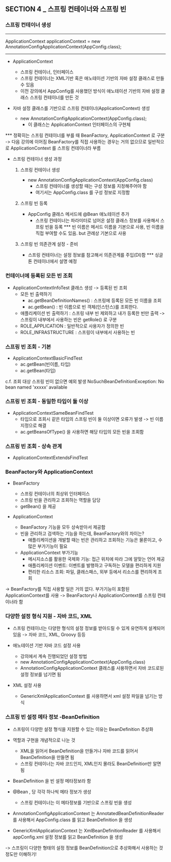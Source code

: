 ## SECTION 4 _ 스프링 컨테이너와 스프링 빈


### 스프링 컨테이너 생성

***

ApplicationContext applicationContext = new AnnotationConfigApplicationContext(AppConfig.class);

***

- ApplicationContext
    - 스프링 컨테이너, 인터페이스
    - 스프링 컨테이너는 XML기반 혹은 애노테이션 기반의 자바 설정 클래스로 만들 수 있음
    - 이전 강의에서 AppConfig를 사용했던 방식이 애노테이션 기반의 자바 설정 클래스 스프링 컨테이너를 만든 것

- 자바 설정 클래스를 기반으로 스프링 컨테이너(ApplicationContext) 생성
    - new AnnotationConfigApplicationContext(AppConfig.class);
        - 이 클래스는 ApplicationContext 인터페이스의 구현체

*** 정확히는 스프링 컨테이너를 부를 때 BeanFactory, ApplicationContext 로 구분 -> 다음 강의에 이어짐 
    BeanFactory를 직접 사용하는 경우는 거의 없으므로 일반적으로 ApplicationContext 를 스프링 컨테이너라 부름

* 스프링 컨테이너 생성 과정

    1. 스프링 컨테이너 생성
        - new AnnotationConfigApplicationContext(AppConfig.class)
            - 스프링 컨테이너를 생성할 때는 구성 정보를 지정해주어야 함
            - 여기서는 AppConfig.class 를 구성 정보로 지정함

    2. 스프링 빈 등록
        - AppConfig 클래스 메서드에 @Bean 애노테이션 추가
            - 스프링 컨테이너는 파라미터로 넘어온 설정 클래스 정보를 사용해서 스프링 빈을 등록
            *** 빈 이름은 메서드 이름을 기본으로 사용, 빈 이름을 직접 부여할 수도 있음. but 관례상 기본으로 사용
        
    3. 스프링 빈 의존관계 설정 - 준비
        - 스프링 컨테이너는 설정 정보를 참고해서 의존관계를 주입(DI)함
        *** 싱글톤 컨테이너에서 설명 예정

### 컨테이너에 등록된 모든 빈 조회

- ApplicationContextInfoTest 클래스 생성 -> 등록된 빈 조회
    * 모든 빈 출력하기
         - ac.getBeanDefinitionNames() : 스프링에 등록된 모든 빈 이름을 조회
         - ac.getBean() : 빈 이름으로 빈 객체(인스턴스)를 조회한다.
    * 애플리케이션 빈 출력하기
    : 스프링 내부 빈 제외하고 내가 등록한 빈만 출력 -> 스프링이 내부에서 사용하는 빈은 getRole() 로 구분
    - ROLE_APPLICATION : 일반적으로 사용자가 정의한 빈
    - ROLE_INFRASTRUCTURE : 스프링이 내부에서 사용하는 빈

### 스프링 빈 조회 - 기본

- ApplicationContextBasicFindTest
    - ac.getBean(빈이름, 타입)
    - ac.getBean(타입)

c.f. 조회 대상 스프링 빈이 없으면 예외 발생
    NoSuchBeanDefinitionException: No bean named 'xxxxx' available

### 스프링 빈 조회 - 동일한 타입이 둘 이상

- ApplicationContextSameBeanFindTest
    - 타입으로 조회시 같은 타입의 스프링 빈이 둘 이상이면 오류가 발생 -> 빈 이름 지정으로 해결
    - ac.getBeansOfType() 을 사용하면 해당 타입의 모든 빈을 조회함

### 스프링 빈 조회 - 상속 관계

- ApplicationContextExtendsFindTest

### BeanFactory와 ApplicationContext

* BeanFactory
    - 스프링 컨테이너의 최상위 인터페이스
    - 스프링 빈을 관리하고 조회하는 역할을 담당
    - getBean() 을 제공

* ApplicationContext
    - BeanFactory 기능을 모두 상속받아서 제공함
    - 빈을 관리하고 검색하는 기능을 하는데, BeanFactory와의 차이는? 
        - 애플리케이션을 개발할 때는 빈은 관리하고 조회하는 기능은 물론이고, 수 많은 부가기능이 필요

    * ApplicationContext 부가기능
        - 메시지소스를 활용한 국제화 기능: 접근 위치에 따라 그에 알맞는 언어 제공
        - 애플리케이션 이벤트: 이벤트를 발행하고 구독하는 모델을 편리하게 지원
        - 편리한 리소스 조회: 파일, 클래스패스, 외부 등에서 리소스를 편리하게 조회

-> BeanFactory를 직접 사용할 일은 거의 없다. 부가기능이 포함된 ApplicationContext를 사용
-> BeanFactory나 ApplicationContext를 스프링 컨테이너라 함

### 다양한 설정 형식 지원 - 자바 코드, XML

- 스프링 컨테이너는 다양한 형식의 설정 정보를 받아드릴 수 있게 유연하게 설계되어 있음
    -> 자바 코드, XML, Groovy 등등

* 애노테이션 기반 자바 코드 설정 사용
    - 강의에서 계속 진행되었던 설정 방법
    - new AnnotationConfigApplicationContext(AppConfig.class)
    - AnnotationConfigApplicationContext 클래스를 사용하면서 자바 코드로된 설정 정보를 넘기면 됨

* XML 설정 사용
    - GenericXmlApplicationContext 를 사용하면서 xml 설정 파일을 넘기는 방식

### 스프링 빈 설정 메타 정보 -BeanDefinition

- 스프링이 다양한 설정 형식을 지원할 수 있는 이유는 BeanDefinition 추상화
- 역할과 구현을 개념적으로 나눈 것
    - XML을 읽어서 BeanDefinition을 만들거나 자바 코드를 읽어서 BeanDefinition을 만들면 됨
    - 스프링 컨테이너는 자바 코드인지, XML인지 몰라도 BeanDefinition만 알면 됨

- BeanDefinition 을 빈 설정 메타정보라 함
- @Bean , <bean> 당 각각 하나씩 메타 정보가 생성
    - 스프링 컨테이너는 이 메타정보를 기반으로 스프링 빈을 생성

- AnnotationConfigApplicationContext 는 AnnotatedBeanDefinitionReader 를 사용해서 AppConfig.class 를 읽고 BeanDefinition 을 생성
- GenericXmlApplicationContext 는 XmlBeanDefinitionReader 를 사용해서 appConfig.xml 설정 정보를 읽고 BeanDefinition 을 생성

-> 스프링이 다양한 형태의 설정 정보를 BeanDefinition으로 추상화해서 사용하는 것 정도만 이해하기!